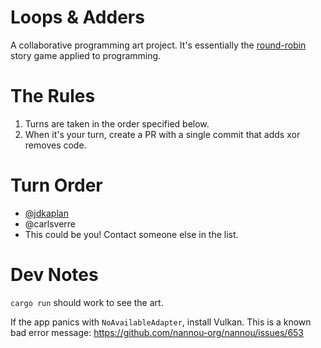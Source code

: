 # Loops & Adders

A collaborative programming art project.
It's essentially the [round-robin][round-robin] story game applied to programming.

[round-robin]: https://en.wikipedia.org/wiki/Round-robin_story

# The Rules

1. Turns are taken in the order specified below.
2. When it's your turn, create a PR with a single commit that adds xor removes code.

# Turn Order

* [@jdkaplan](https://github.com/jdkaplan)
* @carlsverre
* This could be you!  Contact someone else in the list.

# Dev Notes

`cargo run` should work to see the art.

If the app panics with `NoAvailableAdapter`, install Vulkan.
This is a known bad error message: https://github.com/nannou-org/nannou/issues/653
